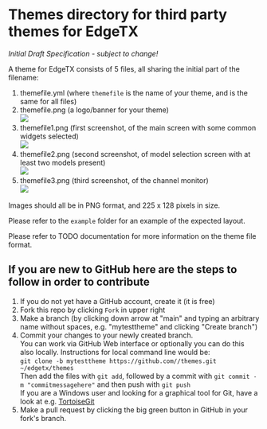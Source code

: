 # Themes directory for third party themes for EdgeTX

*Initial Draft Specification - subject to change!*

A theme for EdgeTX consists of 5 files, all sharing the initial part of the filename:
<ol>
  <li>themefile.yml (where <code>themefile</code> is the name of your theme, and is the same for all files)</li>
  <li>
    themefile.png (a logo/banner for your theme)
    <br><img src="https://raw.githubusercontent.com/EdgeTX/themes/main/example/ETX.png">
  </li>
  <li>
    themefile1.png (first screenshot, of the main screen with some common widgets selected)
    <br><img src="https://github.com/EdgeTX/themes/blob/main/example/ETX1.png">
  </li>
  <li>
    themefile2.png (second screenshot, of model selection screen with at least two models present)  
    <br><img src="https://github.com/EdgeTX/themes/blob/main/example/ETX2.png">
  </li>
  <li>
    themefile3.png (third screenshot, of the channel monitor)  
    <br><img src="https://github.com/EdgeTX/themes/blob/main/example/ETX3.png">
  </li>
</ol>

Images should all be in PNG format, and 225 x 128 pixels in size.

Please refer to the `example` folder for an example of the expected layout.

Please refer to TODO documentation for more information on the theme file format.

## If you are new to GitHub here are the steps to follow in order to contribute

<ol>
  <li>If you do not yet have a GitHub account, create it (it is free)</li>
  <li>Fork this repo by clicking <code>Fork</code> in upper right</li>
  <li>Make a branch (by clicking down arrow at "main" and typing an arbitrary name without spaces, e.g. "mytesttheme" and clicking "Create branch")</li>
  <li>Commit your changes to your newly created branch.
    <br>You can work via GitHub Web interface or optionally you can do this also locally. Instructions for local command line would be:
    <br><code>git clone -b mytesttheme https://github.com/<your user name in GitHub>/themes.git ~/edgetx/themes</code>
    <br>Then add the files with <code>git add</code>, followed by a commit with <code>git commit -m "commitmessagehere"</code> and then push with <code>git push</code>
  <br>If you are a Windows user and looking for a graphical tool for Git, have a look at e.g. <a href="https://tortoisegit.org/">TortoiseGit</a></li>
  <li>Make a pull request by clicking the big green button in GitHub in your fork's branch.</li>
</ol>
